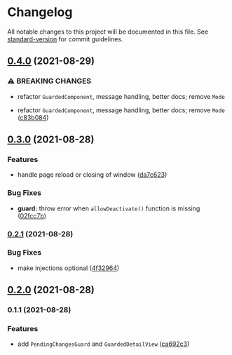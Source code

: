 # Changelog

All notable changes to this project will be documented in this file. See [standard-version](https://github.com/conventional-changelog/standard-version) for commit guidelines.

## [0.4.0](https://github.com/exportarts/ngx-pending-changes/compare/v0.3.0...v0.4.0) (2021-08-29)


### ⚠ BREAKING CHANGES

* refactor `GuardedComponent`, message handling, better docs; remove `Mode`

* refactor `GuardedComponent`, message handling, better docs; remove `Mode` ([c83b084](https://github.com/exportarts/ngx-pending-changes/commit/c83b084d9e5e44d215a176c09d69856780ea784d))

## [0.3.0](https://github.com/exportarts/ngx-pending-changes/compare/v0.2.1...v0.3.0) (2021-08-28)


### Features

* handle page reload or closing of window ([da7c623](https://github.com/exportarts/ngx-pending-changes/commit/da7c623ee452f8d9fb69b791f75453c5f265cab7))


### Bug Fixes

* **guard:** throw error when `allowDeactivate()` function is missing ([02fcc7b](https://github.com/exportarts/ngx-pending-changes/commit/02fcc7b0946b6b45cb90ebf67c5946a414d98320))

### [0.2.1](https://github.com/exportarts/ngx-pending-changes/compare/v0.2.0...v0.2.1) (2021-08-28)


### Bug Fixes

* make injections optional ([4f32964](https://github.com/exportarts/ngx-pending-changes/commit/4f32964e75fefbe8734850f9efd0f8403ce94f66))

## [0.2.0](https://github.com/exportarts/ngx-pending-changes/compare/v0.1.1...v0.2.0) (2021-08-28)

### 0.1.1 (2021-08-28)


### Features

* add `PendingChangesGuard` and `GuardedDetailView` ([ca692c3](https://github.com/exportarts/ngx-pending-changes/commit/ca692c37b9769edc7f94752f1f8ed2a43896c98d))
